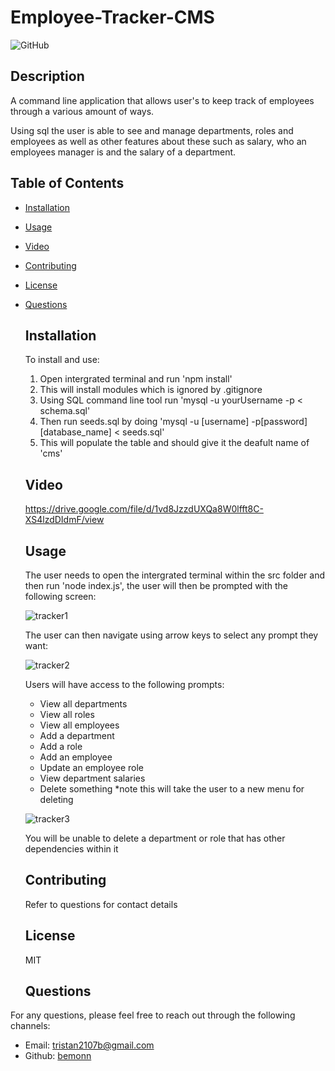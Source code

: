 # Employee-Tracker-CMS

  ![GitHub](https://img.shields.io/badge/license-mit-blue)

  ## Description
  A command line application that allows user's to keep track of employees through a various amount of ways.

  Using sql the user is able to see and manage departments, roles and employees as well as other features about these such as salary, who an employees manager is and the salary of a department.

  ## Table of Contents
- [Installation](#installation)
- [Usage](#usage)
- [Video](#video)
- [Contributing](#contributing)
- [License](#license)
- [Questions](#Questions)
  
  ## Installation
  To install and use:
  1. Open intergrated terminal and run 'npm install'
  2. This will install modules which is ignored by .gitignore
  3. Using SQL command line tool run 'mysql -u yourUsername -p < schema.sql'
  4. Then run seeds.sql by doing 'mysql -u [username] -p[password] [database_name] < seeds.sql'
  5. This will populate the table and should give it the deafult name of 'cms'

  ## Video
  https://drive.google.com/file/d/1vd8JzzdUXQa8W0lfft8C-XS4lzdDIdmF/view 

  
  ## Usage
  The user needs to open the intergrated terminal within the src folder and then run 'node index.js', the user will then be prompted with the following screen:

  ![tracker1](https://github.com/Bemonn/Employee-Tracker-CMS/assets/132788160/1302d9c1-ef12-4206-85fa-204593d0f85d) 


  The user can then navigate using arrow keys to select any prompt they want:

  ![tracker2](https://github.com/Bemonn/Employee-Tracker-CMS/assets/132788160/ae141599-0bdc-4d54-b455-b79c23b9feac)

   Users will have access to the following prompts:
   - View all departments
   - View all roles
   - View all employees
   - Add a department
   - Add a role
   - Add an employee
   - Update an employee role
   - View department salaries
   - Delete something *note this will take the user to a new menu for deleting

    ![tracker3](https://github.com/Bemonn/Employee-Tracker-CMS/assets/132788160/d4c74815-8ee7-487f-b8bd-5442be95d9b2) 

   You will be unable to delete a department or role that has other dependencies within it
  
  ## Contributing
  Refer to questions for contact details

  
  ## License
  MIT

  ## Questions
For any questions, please feel free to reach out through the following channels:
- Email: tristan2107b@gmail.com
- Github: [bemonn](https://github.com/bemonn)
